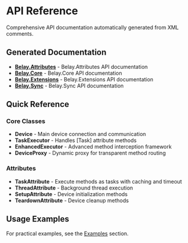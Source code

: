 # API Reference

Comprehensive API documentation automatically generated from XML comments.

## Generated Documentation

- **[Belay.Attributes](./generated/Belay.Attributes/README)** - Belay.Attributes API documentation
- **[Belay.Core](./generated/Belay.Core/README)** - Belay.Core API documentation
- **[Belay.Extensions](./generated/Belay.Extensions/README)** - Belay.Extensions API documentation
- **[Belay.Sync](./generated/Belay.Sync/README)** - Belay.Sync API documentation


## Quick Reference

### Core Classes
- **Device** - Main device connection and communication
- **TaskExecutor** - Handles [Task] attribute methods
- **EnhancedExecutor** - Advanced method interception framework
- **DeviceProxy** - Dynamic proxy for transparent method routing

### Attributes
- **TaskAttribute** - Execute methods as tasks with caching and timeout
- **ThreadAttribute** - Background thread execution
- **SetupAttribute** - Device initialization methods
- **TeardownAttribute** - Device cleanup methods

## Usage Examples

For practical examples, see the [Examples](/examples/) section.
